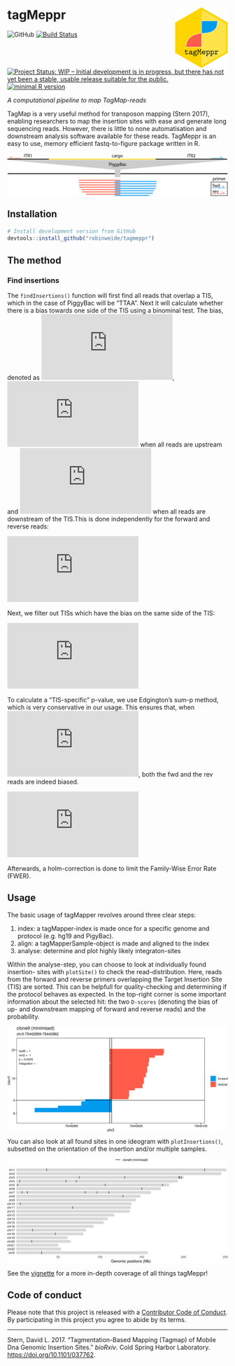
<!-- README.md is generated from README.Rmd. Please edit that file -->

# tagMeppr <img src="vignettes/logo_tagMeppr.png" align="right" alt="" width="120" />

![GitHub](https://img.shields.io/github/license/robinweide/tagMeppr)
[![Build
Status](https://travis-ci.org/robinweide/tagmeppr.svg?branch=master)](https://travis-ci.org/robinweide/tagmeppr)
[![Project Status: WIP – Initial development is in progress, but there
has not yet been a stable, usable release suitable for the
public.](https://www.repostatus.org/badges/latest/wip.svg)](https://www.repostatus.org/#wip)
[![minimal R
version](https://img.shields.io/badge/R%3E%3D-3.4.4-blue.svg)](https://cran.r-project.org/)

*A computational pipeline to map TagMap-reads*

TagMap is a very useful method for transposon mapping (Stern 2017),
enabling researchers to map the insertion sites with ease and generate
long sequencing reads. However, there is little to none automatisation
and downstream analysis software available for these reads. TagMeppr is
an easy to use, memory efficient fastq-to-figure package written in R.

<img src="vignettes/TM.png" style="display: block; margin: auto;" />

## Installation

``` r
# Install development version from GitHub
devtools::install_github("robinweide/tagmeppr")
```

## The method

### Find insertions

The `findInsertions()` function will first find all reads that overlap a
TIS, which in the case of PiggyBac will be “TTAA”. Next it will
calculate whether there is a bias towards one side of the TIS using a
binominal test. The bias, denoted as
![D](https://latex.codecogs.com/png.latex?D "D"),
![-1](https://latex.codecogs.com/png.latex?-1 "-1") when all reads are
upstream and ![+1](https://latex.codecogs.com/png.latex?%2B1 "+1") when
all reads are downstream of the TIS.This is done independently for the
forward and reverse reads:

  
![
\\begin{aligned}
p\_{fwd/rev} = \\binom{reads\_{D\<0}}{reads}
\\end{aligned}
](https://latex.codecogs.com/png.latex?%0A%5Cbegin%7Baligned%7D%0Ap_%7Bfwd%2Frev%7D%20%3D%20%5Cbinom%7Breads_%7BD%3C0%7D%7D%7Breads%7D%0A%5Cend%7Baligned%7D%0A
"
\\begin{aligned}
p_{fwd/rev} = \\binom{reads_{D\<0}}{reads}
\\end{aligned}
")  

Next, we filter out TISs which have the bias on the same side of the
TIS:

  
![
\\begin{aligned}
sgn(D\_{fwd}) \\neq sgn(D\_{rev})
\\end{aligned}
](https://latex.codecogs.com/png.latex?%0A%5Cbegin%7Baligned%7D%0Asgn%28D_%7Bfwd%7D%29%20%5Cneq%20sgn%28D_%7Brev%7D%29%0A%5Cend%7Baligned%7D%0A
"
\\begin{aligned}
sgn(D_{fwd}) \\neq sgn(D_{rev})
\\end{aligned}
")  

To calculate a “TIS-specific” p-value, we use Edgington’s sum-p method,
which is very conservative in our usage. This ensures that, when
![p\_{combined} \<
\\alpha](https://latex.codecogs.com/png.latex?p_%7Bcombined%7D%20%3C%20%5Calpha
"p_{combined} \< \\alpha"), both the fwd and the rev reads are indeed
biased.

  
![
\\begin{aligned}
p\_{combined} = \\dfrac{(\\sum\_{i=1}^{2} p\_i)^{2}}{2\!}
\\end{aligned}
](https://latex.codecogs.com/png.latex?%0A%5Cbegin%7Baligned%7D%0Ap_%7Bcombined%7D%20%3D%20%5Cdfrac%7B%28%5Csum_%7Bi%3D1%7D%5E%7B2%7D%20p_i%29%5E%7B2%7D%7D%7B2%21%7D%0A%5Cend%7Baligned%7D%0A
"
\\begin{aligned}
p_{combined} = \\dfrac{(\\sum_{i=1}^{2} p_i)^{2}}{2!}
\\end{aligned}
")  

Afterwards, a holm-correction is done to limit the Family-Wise Error
Rate (FWER).

## Usage

The basic usage of tagMapper revolves around three clear steps:

1.  index: a tagMapper-index is made once for a specific genome and
    protocol (e.g. hg19 and PigyBac).
2.  align: a tagMapperSample-object is made and aligned to the index
3.  analyse: determine and plot highly likely integraton-sites

Within the analyse-step, you can choose to look at individually found
insertion- sites with `plotSite()` to check the read-distribution. Here,
reads from the forward and reverse primers overlapping the Target
Insertion Site (TIS) are sorted. This can be helpfull for
quality-checking and determining if the protocol behaves as expected. In
the top-right corner is some important information about the selected
hit: the two `D-scores` (denoting the bias of up- and downstream mapping
of forward and reverse reads) and the
probability.

<img src="vignettes/tagmeppr_files/figure-latex/PLOTsingle100-1.png" style="display: block; margin: auto;" />

You can also look at all found sites in one ideogram with
`plotInsertions()`, subsetted on the orientation of the insertion and/or
multiple
samples.

<img src="vignettes/tagmeppr_files/figure-latex/PI-1.png" style="display: block; margin: auto;" />

See the
[vignette](https://raw.githubusercontent.com/robinweide/tagmeppr/master/vignettes/tagmeppr.pdf)
for a more in-depth coverage of all things tagMeppr\!

## Code of conduct

Please note that this project is released with a [Contributor Code of
Conduct](.github/CODE_OF_CONDUCT.md). By participating in this project
you agree to abide by its terms.

-----

<div id="refs" class="references">

<div id="ref-Stern037762">

Stern, David L. 2017. “Tagmentation-Based Mapping (Tagmap) of Mobile Dna
Genomic Insertion Sites.” *bioRxiv*. Cold Spring Harbor Laboratory.
<https://doi.org/10.1101/037762>.

</div>

</div>
